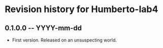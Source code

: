 # Revision history for Humberto-lab4

## 0.1.0.0 -- YYYY-mm-dd

* First version. Released on an unsuspecting world.
